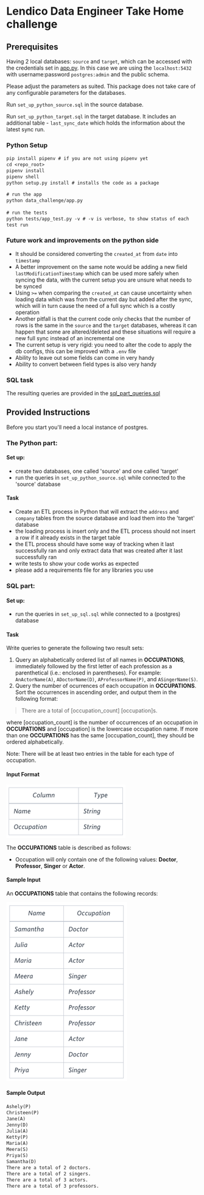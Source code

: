 # Lendico Data Engineer Take Home challenge

## Prerequisites
Having 2 local databases: `source` and `target`, which can be accessed with the credentials set in [app.py](data_challenge/app.py).
In this case we are using the `localhost:5432` with username:password `postgres:admin` and the public schema.

Please adjust the parameters as suited. This package does not take care of any configurable parameters for the databases.

Run `set_up_python_source.sql` in the source database.
 
Run `set_up_python_target.sql` in the target database. It includes an additional table - `last_sync_date` which holds the information about the latest sync run.

### Python Setup
```shell script
pip install pipenv # if you are not using pipenv yet
cd <repo_root>
pipenv install
pipenv shell
python setup.py install # installs the code as a package 
```

```shell script
# run the app
python data_challenge/app.py

# run the tests
python tests/app_test.py -v # -v is verbose, to show status of each test run  
```

### Future work and improvements on the python side

- It should be considered converting the `created_at` from `date` into `timestamp`
- A better improvement on the same note would be adding a new field `lastModificationTimestamp` which can be used more safely when syncing the data,
with the current setup you are unsure what needs to be synced
- Using `>=` when comparing the `created_at` can cause uncertainty when loading data which was from the current day
but added after the sync, which will in turn cause the need of a full sync which is a costly operation
- Another pitfall is that the current code only checks that the number of rows is the same in the `source` and the `target`
databases, whereas it can happen that some are altered/deleted and these situations will require a new full sync instead of an incremental one 
- The current setup is very rigid: you need to alter the code to apply the db configs, this can be improved with a `.env` file
- Ability to leave out some fields can come in very handy
- Ability to convert between field types is also very handy


### SQL task
The resulting queries are provided in the [sql_part_queries.sql](./sql_part_queries.sql)

## Provided Instructions

Before you start you'll need a local instance of postgres.
 
### The Python part:

#### Set up:
- create two databases, one called 'source' and one called 'target'
- run the queries in `set_up_python_source.sql` while connected to the 'source' database

#### Task
- Create an ETL process in Python that will extract the `address` and `company` tables from the source database and load them into the 'target' database
- the loading process is insert only and the ETL process should not insert a row if it already exists in the target table
- the ETL process should have some way of tracking when it last successfully ran and only extract data that was created after it last successfully ran
- write tests to show your code works as expected
- please add a requirements file for any libraries you use


### SQL part:

#### Set up:

- run the queries in `set_up_sql.sql` while connected to a (postgres) database

#### Task

Write queries to generate the following two result sets:

1. Query an alphabetically ordered list of all names in __OCCUPATIONS__, immediately followed by the first letter of each profession as a parenthetical (i.e.: enclosed in parentheses). For example: `AnActorName(A)`, `ADoctorName(D)`, `AProfessorName(P)`, and `ASingerName(S)`.
2. Query the number of ocurrences of each occupation in __OCCUPATIONS__. Sort the occurrences in ascending order, and output them in the following format:

> There are a total of [occupation_count] [occupation]s.
    
where [occupation_count] is the number of occurrences of an occupation in __OCCUPATIONS__ and [occupation] is the lowercase occupation name. If more than one __OCCUPATIONS__ has the same [occupation_count], they should be ordered alphabetically.

Note: There will be at least two entries in the table for each type of occupation.

#### Input Format

![occupation_ddl ](images/occupation_ddl.png)


The __OCCUPATIONS__ table is described as follows:  
- Occupation will only contain one of the following values: __Doctor__, __Professor__, __Singer__ or __Actor__.

#### Sample Input

An __OCCUPATIONS__ table that contains the following records:

![occupations](images/occupations.png)


#### Sample Output

    Ashely(P)
    Christeen(P)
    Jane(A)
    Jenny(D)
    Julia(A)
    Ketty(P)
    Maria(A)
    Meera(S)
    Priya(S)
    Samantha(D)
    There are a total of 2 doctors.
    There are a total of 2 singers.
    There are a total of 3 actors.
    There are a total of 3 professors.    
    

